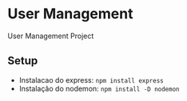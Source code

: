 # User Management
User Management Project

## Setup
- Instalacao do express: `npm install express`
- Instalação do nodemon: `npm install -D nodemon`
